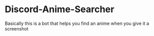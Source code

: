 # Discord-Anime-Searcher
Basically this is a bot that helps you find an anime when you give it a screenshot
